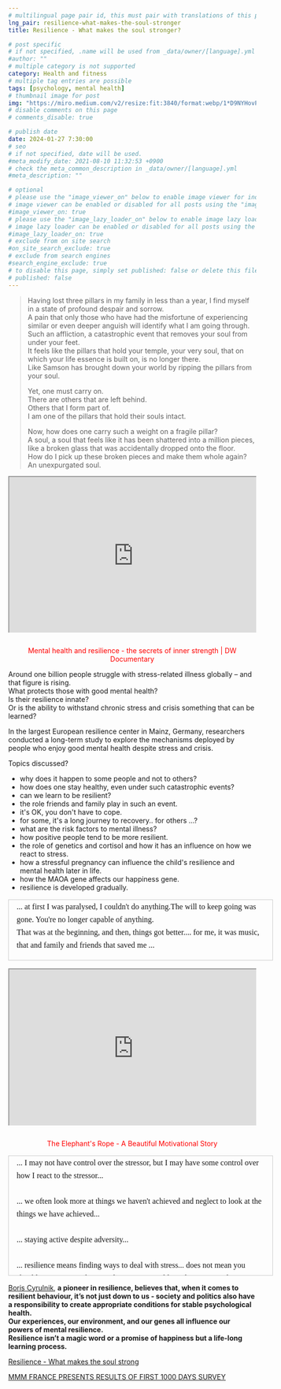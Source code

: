 ```yaml
---
# multilingual page pair id, this must pair with translations of this page. (This name must be unique)
lng_pair: resilience-what-makes-the-soul-stronger
title: Resilience - What makes the soul stronger?

# post specific
# if not specified, .name will be used from _data/owner/[language].yml
#author: ""
# multiple category is not supported
category: Health and fitness
# multiple tag entries are possible
tags: [psychology, mental health]
# thumbnail image for post
img: "https://miro.medium.com/v2/resize:fit:3840/format:webp/1*D9NYHovP72jllsEN5c9n8w.png"
# disable comments on this page
# comments_disable: true

# publish date
date: 2024-01-27 7:30:00
# seo
# if not specified, date will be used.
#meta_modify_date: 2021-08-10 11:32:53 +0900
# check the meta_common_description in _data/owner/[language].yml
#meta_description: ""

# optional
# please use the "image_viewer_on" below to enable image viewer for individual pages or posts (_posts/ or [language]/_posts folders).
# image viewer can be enabled or disabled for all posts using the "image_viewer_posts: true" setting in _data/conf/main.yml.
#image_viewer_on: true
# please use the "image_lazy_loader_on" below to enable image lazy loader for individual pages or posts (_posts/ or [language]/_posts folders).
# image lazy loader can be enabled or disabled for all posts using the "image_lazy_loader_posts: true" setting in _data/conf/main.yml.
#image_lazy_loader_on: true
# exclude from on site search
#on_site_search_exclude: true
# exclude from search engines
#search_engine_exclude: true
# to disable this page, simply set published: false or delete this file
# published: false
---
```


> Having lost three pillars in my family in less than a year, I find myself in a state of profound despair and sorrow.  
> A pain that only those who have had the misfortune of experiencing similar or even deeper anguish will identify what I am going through.  
> Such an affliction, a catastrophic event that removes your soul from under your feet.  
> It feels like the pillars that hold your temple, your very soul, that on which your life essence is built on, is no longer there.  
> Like Samson has brought down your world by ripping the pillars from your soul.
>
> Yet, one must carry on.  
> There are others that are left behind.  
> Others that I form part of.  
> I am one of the pillars that hold their souls intact.
>
> Now, how does one carry such a weight on a fragile pillar?  
> A soul, a soul that feels like it has been shattered into a million pieces, like a broken glass that was accidentally dropped onto the floor.  
> How do I pick up these broken pieces and make them whole again?  
> An unexpurgated soul.

<div style="position:relative;padding-bottom:56.25%;padding-top:35px;height:0;margin-bottom:2em;overflow:hidden">
    <iframe style="position:absolute;top:0;left:0;width:100%;height:100%"  src="https://www.youtube.com/embed/YdMCL9_UTE4?si=c2EQDVFT5Irj8e4c" title="YouTube video player"  allowfullscreen>
    </iframe>
  </div>
 <p style="color:red; position:relative; text-align:center">Mental health and resilience - the secrets of inner strength | DW Documentary</p>

Around one billion people struggle with stress-related illness globally – and that figure is rising.  
What protects those with good mental health?  
Is their resilience innate?  
Or is the ability to withstand chronic stress and crisis something that can be learned?

In the largest European resilience center in Mainz, Germany, researchers conducted a long-term study to explore the mechanisms deployed by people who enjoy good mental health despite stress and crisis.

Topics discussed?

- why does it happen to some people and not to others?
- how does one stay healthy, even under such catastrophic events?
- can we learn to be resilient?
- the role friends and family play in such an event.
- it's OK, you don't have to cope.
- for some, it's a long journey to recovery.. for others ...?
- what are the risk factors to mental illness?
- how positive people tend to be more resilient.
- the role of genetics and cortisol and how it has an influence on how we react to stress.
- how a stressful pregnancy can influence the child's resilience and mental health later in life.
- how the MAOA gene affects our happiness gene.
- resilience is developed gradually.

<div style="height:120px;width:100%;border:1px solid #ccc;font:16px/26px Georgia, Garamond, Serif;overflow:auto;margin:1em 0 1em 0;padding:1px 1em 1px 1em">
 ... at first I was paralysed, I couldn't do anything.The will to keep going was gone. You're no longer capable of anything.<br>
 That was at the beginning, and then, things got better.... for me, it was music, that and family and friends that saved me ... <br>
    <br>
    ... to turn this meaningless into something meaningful...<br>
    <br>
    ... resilience is regulated by the self... (See Elephant's Rope)<br>
    <br>
</div>

<div style="position:relative;padding-bottom:56.25%;padding-top:35px;height:0;margin-bottom:2em;overflow:hidden">
    <iframe style="position:absolute;top:0;left:0;width:100%;height:100%"  src="https://www.youtube.com/embed/47JjLi-Eyeg?si=jWTnDLOTpEeq3x7d" title="YouTube video player"  allowfullscreen>
    </iframe>
   
</div>
 <p style="color:red; position:relative; text-align:center">The Elephant's Rope - A Beautiful Motivational Story</p>

<div style="height:240px;width:100%;border:1px solid #ccc;font:16px/26px Georgia, Garamond, Serif;overflow:auto;margin:1em 0 1em 0;padding:1px 1em 1px 1em">
    ... I may not have control over the stressor, but I may have some control over how I react to the stressor...<br>
<br>
    ... we often look more at things we haven't achieved and neglect to look at the things we have achieved...<br>
<br>
    ... staying active despite adversity...<br>

<br>
    ... resilience means finding ways to deal with stress... does not mean you should try to cope with as much stress as possible... plan time to relax, to compensate, ... that increases overall resilience... to be able to cope better...<br>
<br>
    ... government and society also play a role in creating an environment to enhance our resilience...<br>
<br>
    ... the scars will remain forever ...<br>
<br>
    ... you move through life with much more awareness ...<br>
<br>
    ... resilience is not a state of being, but rather a continuous process...<br>
<br>
    ... our psyche is a complex mix of environmental influences, genes, and our ability to act...<br>
<br>
    ... resilience is not about happiness, is about living with all of life's grey areas, surviving crisis without losing one's mental health, to have a realistic understanding...<br>
<br>
    ... one's resilience is never perfect...<br>
</div>

[Boris Cyrulnik](https://en.wikipedia.org/wiki/Boris_Cyrulnik), <strong>a pioneer in resilience, believes that, when it comes to resilient behaviour, it’s not just down to us - society and politics also have a responsibility to create appropriate conditions for stable psychological health.  
Our experiences, our environment, and our genes all influence our powers of mental resilience.  
Resilience isn’t a magic word or a promise of happiness but a life-long learning process.</strong>

[Resilience - What makes the soul strong](https://www.dw.com/en/resilience-what-makes-the-soul-strong/video-68030469)

[MMM FRANCE PRESENTS RESULTS OF FIRST 1000 DAYS SURVEY](https://makemothersmatter.org/mmm-france-presents-results-of-1000-days-survey-will-french-mothers-be-heard/)
